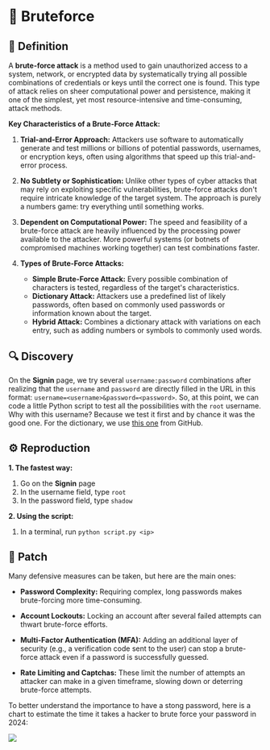 # 💪 Bruteforce

## 📖 Definition

A **brute-force attack** is a method used to gain unauthorized access to a system, network, or encrypted data by systematically trying all possible combinations of credentials or keys until the correct one is found. This type of attack relies on sheer computational power and persistence, making it one of the simplest, yet most resource-intensive and time-consuming, attack methods.

**Key Characteristics of a Brute-Force Attack:**

1. **Trial-and-Error Approach:** Attackers use software to automatically generate and test millions or billions of potential passwords, usernames, or encryption keys, often using algorithms that speed up this trial-and-error process.

2. **No Subtlety or Sophistication:** Unlike other types of cyber attacks that may rely on exploiting specific vulnerabilities, brute-force attacks don't require intricate knowledge of the target system. The approach is purely a numbers game: try everything until something works.

3. **Dependent on Computational Power:** The speed and feasibility of a brute-force attack are heavily influenced by the processing power available to the attacker. More powerful systems (or botnets of compromised machines working together) can test combinations faster.

4. **Types of Brute-Force Attacks:**

	- **Simple Brute-Force Attack:** Every possible combination of characters is tested, regardless of the target's characteristics.
	- **Dictionary Attack:** Attackers use a predefined list of likely passwords, often based on commonly used passwords or information known about the target.
	- **Hybrid Attack:** Combines a dictionary attack with variations on each entry, such as adding numbers or symbols to commonly used words.

## 🔍 Discovery

On the **Signin** page, we try several `username:password` combinations after realizing that the `username` and `password` are directly filled in the URL in this format: `username=<username>&password=<password>`.
So, at this point, we can code a little Python script to test all the possibilities with the `root` username. Why with this username? Because we test it first and by chance it was the good one. For the dictionary, we use [this one](https://github.com/danielmiessler/SecLists/blob/master/Passwords/Common-Credentials/10-million-password-list-top-1000000.txt) from GitHub.

## ⚙️ Reproduction

**1. The fastest way:**

1. Go on the **Signin** page
2. In the username field, type `root`
3. In the password field, type `shadow`

**2. Using the script:**

1. In a terminal, run `python script.py <ip>`

## 🔧 Patch

Many defensive measures can be taken, but here are the main ones:

- **Password Complexity:** Requiring complex, long passwords makes brute-forcing more time-consuming.

- **Account Lockouts:** Locking an account after several failed attempts can thwart brute-force efforts.
- **Multi-Factor Authentication (MFA):** Adding an additional layer of security (e.g., a verification code sent to the user) can stop a brute-force attack even if a password is successfully guessed.
- **Rate Limiting and Captchas:** These limit the number of attempts an attacker can make in a given timeframe, slowing down or deterring brute-force attempts.

To better understand the importance to have a stong password, here is a chart to estimate the time it takes a hacker to brute force your password in 2024:

![](https://images.squarespace-cdn.com/content/5ffe234606e5ec7bfc57a7a3/1719499399309-7FRIR5QNH5P4VHC1AGGP/Hive+Systems+Password+Table+-+2024+Rectangular.png?format=1500w&content-type=image%2Fpng)